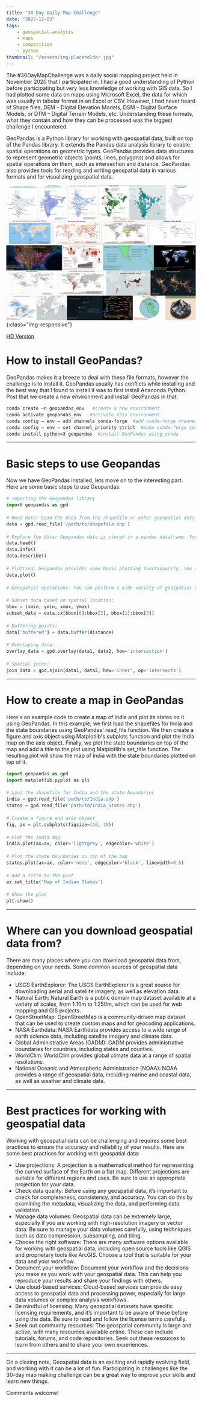 ```yaml
---
title: "30 Day Daily Map Challenge"
date: "2022-12-03"
tags:
    - geospatial-analysis
    - maps
    - competition
    - python
thumbnail: "/assets/img/placeholder.jpg"
---
```

The #30DayMapChallenge was a daily social mapping project held in November 2020 that I participated in. I had a good understanding of Python before participating but very less knowledge of working with GIS data. So I had plotted some data on maps using Microsoft Excel, the data for which was usually in tabular format in an Excel or CSV. However, I had never heard of Shape files, DEM – Digital Elevation Models, DSM – Digital Surface Models, or DTM – Digital Terrain Models, etc. Understanding these formats, what they contain and how they can be processed was the biggest challenge I encountered. 

GeoPandas is a Python library for working with geospatial data, built on top of the Pandas library. It extends the Pandas data analysis library to enable spatial operations on geometric types. GeoPandas provides data structures to represent geometric objects (points, lines, polygons) and allows for spatial operations on them, such as intersection and distance. GeoPandas also provides tools for reading and writing geospatial data in various formats and for visualizing geospatial data.

![maps-combined](/assets/img/competitions/2020-11-Maps-Combined2.jpg){:class="img-responsive"}

[HD Version](/assets/img/competitions/2020-11-Maps-Combined.png)


# How to install GeoPandas?
GeoPandas makes it a breeze to deal with these file formats, however the challenge is to install it. GeoPandas usually has conflicts while installing and the best way that I found to install it was to first install Anaconda Python. Post that we create a new environment and install GeoPandas in that. 

```bash
conda create –n geopandas_env   #create a new environment
conda activate geopandas_env   #activate this environment
conda config — env — add channels conda-forge  #add conda-forge channel to your environment
conda config — env — set channel_priority strict  #make conda-forge your first priority to install any package so that dependent package won’t conflict
conda install python=3 geopandas  #install GeoPandas using conda
```

---

# Basic steps to use Geopandas
Now we have GeoPandas installed, lets move on to the interesting part. Here are some basic steps to use Geopandas:

```python
# importing the Geopandas library
import geopandas as gpd

# Read data: Load the data from the shapefile or other geospatial data sources. You can use the following command to read shapefiles:
data = gpd.read_file('/path/to/shapefile.shp')

# Explore the data: Geopandas data is stored in a pandas dataframe. You can explore the data using the same commands you would use for any pandas dataframe, for example:
data.head()
data.info()
data.describe()

# Plotting: Geopandas provides some basic plotting functionality. You can plot the data using the following command:
data.plot()

# Geospatial operations: You can perform a wide variety of geospatial operations on the data using Geopandas. Here are some examples:

# Subset data based on spatial location:
bbox = (xmin, ymin, xmax, ymax)
subset_data = data.cx[bbox[0]:bbox[2], bbox[1]:bbox[3]]

# Buffering points:
data['buffered'] = data.buffer(distance)

# Overlaying data:
overlay_data = gpd.overlay(data1, data2, how='intersection')

# Spatial joins:
join_data = gpd.sjoin(data1, data2, how='inner', op='intersects')
```

---

# How to create a map in GeoPandas
Here's an example code to create a map of India and plot its states on it using GeoPandas. In this example, we first load the shapefiles for India and the state boundaries using GeoPandas' read_file function. We then create a figure and axis object using Matplotlib's subplots function and plot the India map on the axis object. Finally, we plot the state boundaries on top of the map and add a title to the plot using Matplotlib's set_title function. The resulting plot will show the map of India with the state boundaries plotted on top of it.

```python
import geopandas as gpd
import matplotlib.pyplot as plt

# Load the shapefile for India and the state boundaries
india = gpd.read_file('path/to/India.shp')
states = gpd.read_file('path/to/India_States.shp')

# Create a figure and axis object
fig, ax = plt.subplots(figsize=(10, 10))

# Plot the India map
india.plot(ax=ax, color='lightgrey', edgecolor='white')

# Plot the state boundaries on top of the map
states.plot(ax=ax, color='none', edgecolor='black', linewidth=0.5)

# Add a title to the plot
ax.set_title('Map of Indian States')

# Show the plot
plt.show()
```

---

# Where can you download geospatial data from?
There are many places where you can download geospatial data from, depending on your needs. Some common sources of geospatial data include:
- USGS EarthExplorer: The USGS EarthExplorer is a great source for downloading aerial and satellite imagery, as well as elevation data.
- Natural Earth: Natural Earth is a public domain map dataset available at a variety of scales, from 1:10m to 1:250m, which can be used for web mapping and GIS projects.
- OpenStreetMap: OpenStreetMap is a community-driven map dataset that can be used to create custom maps and for geocoding applications.
- NASA Earthdata: NASA Earthdata provides access to a wide range of earth science data, including satellite imagery and climate data.
- Global Administrative Areas (GADM): GADM provides administrative boundaries for countries, including states and counties.
- WorldClim: WorldClim provides global climate data at a range of spatial resolutions.
- National Oceanic and Atmospheric Administration (NOAA): NOAA provides a range of geospatial data, including marine and coastal data, as well as weather and climate data.

---

# Best practices for working with geospatial data 
Working with geospatial data can be challenging and requires some best practices to ensure the accuracy and reliability of your results. Here are some best practices for working with geospatial data:
- Use projections: A projection is a mathematical method for representing the curved surface of the Earth on a flat map. Different projections are suitable for different regions and uses. Be sure to use an appropriate projection for your data.
- Check data quality: Before using any geospatial data, it’s important to check for completeness, consistency, and accuracy. You can do this by examining the metadata, visualizing the data, and performing data validation.
- Manage data volumes: Geospatial data can be extremely large, especially if you are working with high-resolution imagery or vector data. Be sure to manage your data volumes carefully, using techniques such as data compression, subsampling, and tiling.
- Choose the right software: There are many software options available for working with geospatial data, including open source tools like QGIS and proprietary tools like ArcGIS. Choose a tool that is suitable for your data and your workflow.
- Document your workflow: Document your workflow and the decisions you make as you work with your geospatial data. This can help you reproduce your results and share your findings with others.
- Use cloud-based services: Cloud-based services can provide easy access to geospatial data and processing power, especially for large data volumes or complex analysis workflows.
- Be mindful of licensing: Many geospatial datasets have specific licensing requirements, and it’s important to be aware of these before using the data. Be sure to read and follow the license terms carefully.
- Seek out community resources: The geospatial community is large and active, with many resources available online. These can include tutorials, forums, and code repositories. Seek out these resources to learn from others and to share your own experiences.

---

On a closing note, Geospatial data is an exciting and rapidly evolving field, and working with it can be a lot of fun. Participating in challenges like the 30-day map making challenge can be a great way to improve your skills and learn new things. 

Comments welcome!